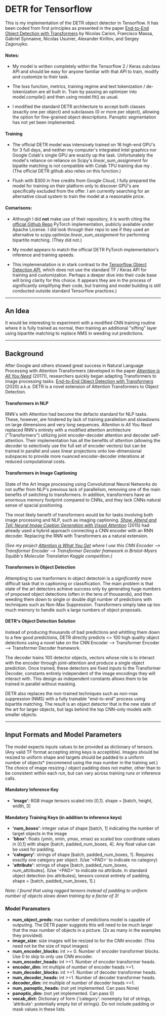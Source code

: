 # DETR for Tensorflow

This is my implementation of the DETR object detector in Tensorflow. It has been coded from first principles as presented in the paper [End-to-End Object Detection with Transformers](https://ai.facebook.com/research/publications/end-to-end-object-detection-with-transformers) by Nicolas Carion, Francisco Massa, Gabriel Synnaeve, Nicolas Usunier, Alexander Kirillov, and Sergey Zagoruyko. 

#### Notes:

- My model is written completely within the Tensorflow 2 / Keras subclass API and should be easy for anyone familiar with that API to train, modify and customize to their task. 


- The loss function, metrics, training regime and text tokenization / de-tokenization are all built in. Train by passing an optimizer into model.compile() and then using model.fit() as usual.

- I modified the standard DETR architecture to accept both classes (exactly one per object) and subclasses (0 or more per object), allowing the option for fine-grained object descriptions. Panoptic segmentation has not yet been implemented. 


####  Training

- The official DETR model was intensively trained on 16 high-end GPU's for 3 full days, and neither my computer's integrated Intel graphics nor Google Colab's single GPU are exactly up the task. Unfortunately the model's reliance on reliance on Scipy's *linear_sum_assignment* for bipatite matching is not compatible with Colab TPU training due my . (The official DETR github also relies on this function.)

- Flush with $300 in free credits from Google Cloud, I fully prepared the model for training on their platform only to discover GPU's are specifically excluded from the offer. I am currently searching for an alternative cloud system to train the model at a reasonable price.

#### Comarisons:
- Although I did **not** make use of their repository, it is worth citing the [official Github Repo](https://github.com/facebookresearch/detr/tree/master) PyTorch implementation, publicly available under Apache License. I did look through their repo to see if they used an alternative to *scipy.optimize.linear_sum_assignment* for performing bipartite matching. (They did not.) 

- My model appears to match the official DETR PyTorch implementation's inference and training speeds.

- This implemenatation is in stark contrast to the [Tensorflow Object Detection API](https://github.com/tensorflow/models/tree/master/research/object_detection), which does not use the standard TF / Keras API for training and customization. Perhaps a deeper dive into their code base will bring clarity for this choice. It appears they are in the process of significantly simplifying their code, but training and model building is still conducted outside standard Tensorflow practices.)

----

## An Idea


It would be interesting to experiment with a modified CNN training routine where it is fully trained as normal, then training an additional "sifting" layer using bipartite matching to replace NMS in weeding out predictions.

----

##  Background

After Google and others showed great success in Natural Language Processing with Attention Transformers (developed in the paper [*Attention is All You Need*](https://papers.nips.cc/paper/2017/file/3f5ee243547dee91fbd053c1c4a845aa-Paper.pdf) (2017)), researchers quickly began adapting Transformers to image processing tasks. [End-to-End Object Detection with Transformers](https://ai.facebook.com/research/publications/end-to-end-object-detection-with-transformers) (2020) a.k.a. DETR is a novel extension of Attention Transformers to Object Detection.

#### Transformers in NLP

RNN's with Attention had become the defacto standard for NLP tasks. These, however, are hindered by lack of training parallelism and slowdowns on large dimensions and very long sequences. *Attention is All You Need* replaced RNN's entirely with a modified attention architecture ("Transformers") utilizing joint encoder-decoder attention and decoder self-attention. Their implementation has all the benefits of attention (allowing the decoder to selectively use the full set of encoder vectors) but can be trained in parallel and uses linear projections onto low-dimensional subspaces to provide more nuanced encoder-decoder interations at reduced computational costs.

#### Transformers in Image Captioning

State of the Art Image processing using Convolutional Neural Networks do not suffer from NLP's previous lack of parallelism, removing one of the main benefits of switching to transformers. In addition, transformers have an enormous memory footprint compared to CNNs, and they lack CNNs natural sense of spacial positioning.

The most likely benefit of transformers would be for tasks involving both image processing and NLP, such as imaging captioning. [*Show, Attend and Tell: Neural Image Caption Generation with Visual Attention*](https://proceedings.mlr.press/v37/xuc15.pdf) (2015) had already used a hybrid approach connecting a CNN encoder with an RNN decoder. Replacing the RNN with Transformers as a natural extension.

*(See my project [Attention is What You Get](https://github.com/mvenouziou/Project-Attention-Is-What-You-Get) where I use this CNN Encoder --> Transformer Encoder --> Transformer Decoder frameeork in Bristol-Myers Squibb's Molecular Translation Kaggle competition.)*

#### Transformers in Object Detection

Attempting to use tranformers in object detectoin is a *significantly* more difficult task that in captioning or classification. The main problem is that state of the art detectors achieve success only by generating huge numbers of proposed object detections (often in the tens of thousands), and then weeding them down to single or double digit number of predictions with techniques such as Non-Max Suppression. Transformers simply take up too much memory to handle such a large numbers of object proposals.

#### DETR's Object Detection Solution

Instead of producing thousands of bad predictions and whittling them down to a few good predictions, DETR directly predicts <= 100 high quality object detections using a novel take on the CNN Encoder --> Transformer Encoder --> Transformer Decoder framework.

The decoder trains 100 detector objects, vectors whose role is to interact with the encoder through joint-attention and produce a single object prediction. Once trained, these detectors are fixed inputs to the Transformer Decoder, constants entirely independent of the image encodings they will interact with. This design as independent constants allows them to be trained in parallel without masking.

DETR also replaces the non-trained techniques such as non-max suppression (NMS) with a fully trainable "end-to-end" process using bipartite matching. The result is an object detector that is the new state of the art for larger objects, but lags behind the top CNN-only models with smaller objects.


----
## Input Formats and Model Parameters

The model expects inputs values to be provided as dictionary of tensors. (Any valid TF format accepting string keys is acceptible). Images should be resized to uniform shape and targets should be padded to a uniform number of objects* (recommend using the max number in the training set.) The choice of image resizing / object padding does not matter, other than to be consistent within each run, but can vary across training runs or inference calls.

#### Mandatory Inference Key
- **'image'**: RGB image tensors scaled into [0,1]. shape = [batch, height, width, 3]

#### Mandatory Training Keys (in addition to inference keys)
- **'num_boxes'**: integer value of shape [batch, 1] indicating the number of target objects in the image
- **'bbox'**: floats (ymin, xmin, ymax, xmax) as scaled box coordinate values in [0,1] with shape [batch, padded_num_boxes, 4]. Any float value can be used for padding.
- **'category'**: strings of shape [batch, padded_num_boxes, 1]. Requires exactly one category per object. (Use '\<PAD\>' to indicate no category)
- **'attribute'**: strings of shape [batch, padded_num_boxes, num_attributes]. (Use '\<PAD\>' to indicate no attribute. In standard object detection (no attributes), tensors consist entirely of padding, shape = [batch, padded_num_boxes, 1].)

*Note: I found that using ragged tensors instead of padding to uniform number of objects slows down training by a factor of 3!*

### Model Paramaters

- **num_object_preds:** max number of predictions model is capable of outputing. The DETR paper suggests this will need to be much larger that the max number of objects in a picture. (2x as many in the examples they provided).
- **image_size:** size images will be resized to for the CNN encoder. (This need not be the size of input images)
- **num_encoder_blocks:** int >= 0. Number of encoder transformer blocks. Use 0 to skip to only use CNN encoder.
- **num_encoder_heads:** int >=1. Number of encoder transformer heads.
- **encoder_dim:** int multiple of number of encoder heads >=1.
- **num_decoder_blocks:** int >=1. Number of decoder transformer heads.
- **num_decoder_heads:** int >=1. Number of decoder transformer heads.
- **decoder_dim:** int multiple of number of decoder heads >=1.
- **num_panoptic_heads:** (not yet implemented. Can pass None)
- **panoptic_dim:** (not yet implemented. Can pass 0)
- **vocab_dict:** Dictionary of form {'category': nonempty list of strings, 'attribute': potentially empty list of strings}. Do not include padding or mask values in these lists.
